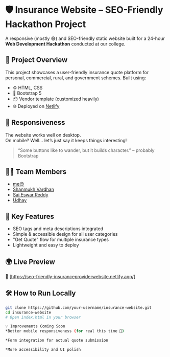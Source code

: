 # 🛡️ Insurance Website – SEO-Friendly Hackathon Project

A responsive (mostly 😅) and SEO-friendly static website built for a 24-hour **Web Development Hackathon** conducted at our college.

## 🚀 Project Overview

This project showcases a user-friendly insurance quote platform for personal, commercial, rural, and government schemes. Built using:

- ⚙️ HTML, CSS  
- 🎨 Bootstrap 5  
- 📦 Vendor template (customized heavily)
- 🌐 Deployed on [Netlify](https://netlify.com/)

## 📱 Responsiveness

The website works well on desktop.  
On mobile? Well… let’s just say it keeps things interesting!  
> “Some buttons like to wander, but it builds character.” – probably Bootstrap

## 👨‍💻 Team Members

- [me😊](https://www.linkedin.com/in/shanmukha-varun-nimmadala-76b504295/)
- [Shanmukh Vardhan](https://www.linkedin.com/in/shanmukh-vardhan-68299327b/)
- [Sai Eswar Reddy](https://www.linkedin.com/in/sai-eswar-reddy-g/)
- [Udhay](https://www.linkedin.com/in/udhay-vanthala-326bb4358/)

## 🧠 Key Features

- SEO tags and meta descriptions integrated  
- Simple & accessible design for all user categories  
- "Get Quote" flow for multiple insurance types  
- Lightweight and easy to deploy

## 🌍 Live Preview

🔗 [https://seo-friendly-insuranceproviderwebsite.netlify.app/]

## 🛠️ How to Run Locally

```bash
git clone https://github.com/your-username/insurance-website.git
cd insurance-website
# Open index.html in your browser

💡 Improvements Coming Soon
*Better mobile responsiveness (for real this time 😬)

*Form integration for actual quote submission

*More accessibility and UI polish


